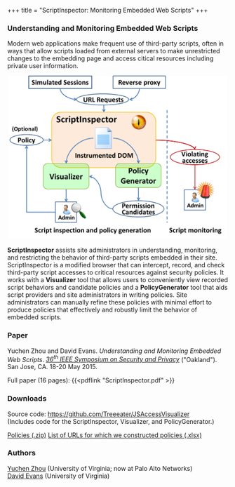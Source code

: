 +++
title = "ScriptInspector: Monitoring Embedded Web Scripts"
+++

### Understanding and Monitoring Embedded Web Scripts

Modern web applications make frequent use of third-party scripts, often
in ways that allow scripts loaded from external servers to make
unrestricted changes to the embedding page and access citical resources
including private user information.

<center>
<a href="/images/overview.png"><img src="/images/overview.png" alt="Overview" width="500px" height="372px"></a>
</center>

**ScriptInspector** assists site administrators in understanding,
monitoring, and restricting the behavior of third-party scripts embedded
in their site.  ScriptInspector is a modified browser that can
intercept, record, and check third-party script accesses to critical
resources against security policies.  It works with a **Visualizer**
tool that allows users to conveniently view recorded script behaviors
and candidate policies and a **PolicyGenerator** tool that aids script
providers and site administrators in writing policies.  Site
administrators can manually refine these policies with minimal effort to
produce policies that effectively and robustly limit the behavior of
embedded scripts.

### Paper

Yuchen Zhou and David Evans. _Understanding and Monitoring Embedded Web Scripts_.  [_36<sup>th</sup> IEEE Symposium on Security and Privacy_](http://www.ieee-security.org/TC/SP2015/) ("Oakland"). San Jose, CA. 18-20 May 2015. 

Full paper (16 pages): {{<pdflink "ScriptInspector.pdf" >}}

### Downloads

Source code: <a href="https://github.com/Treeeater/JSAccessVisualizer">https://github.com/Treeeater/JSAccessVisualizer</a>  
(Includes code for the ScriptInspector, Visualizer, and PolicyGenerator.)

[Policies (.zip)](/docs/policies.zip)
[List of URLs for which we constructed policies (.xlsx)](/docs/urls.xlsx)

### Authors

[Yuchen Zhou](http://www.yuchenzhou.info/) (University of Virginia; now at Palo Alto Networks)  
[David Evans](http://www.cs.virginia.edu/evans) (University of Virginia)
